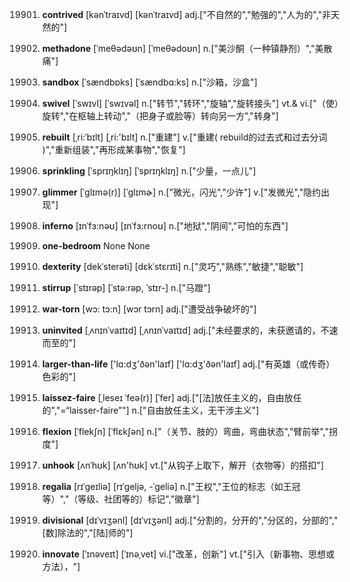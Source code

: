 19901. **contrived**
[kənˈtraɪvd]  [kənˈtraɪvd]
adj.["不自然的","勉强的","人为的","非天然的"]  

19902. **methadone**
[ˈmeθədəʊn]  [ˈmeθədoʊn]
n.["美沙酮（一种镇静剂）","美散痛"]  

19903. **sandbox**
[ˈsændbɒks]  [ˈsændbɑ:ks]
n.["沙箱，沙盒"]  

19904. **swivel**
[ˈswɪvl]  [ˈswɪvəl]
n.["转节","转环","旋轴","旋转接头"]  vt.& vi.["（使）旋转","在枢轴上转动","（把身子或脸等）转向另一方","转身"]  

19905. **rebuilt**
[ˌri:ˈbɪlt]  [ˌri:'bɪlt]
n.["重建"]  v.["重建( rebuild的过去式和过去分词 )","重新组装","再形成某事物","恢复"]  

19906. **sprinkling**
[ˈsprɪŋklɪŋ]  [ˈsprɪŋklɪŋ]
n.["少量，一点儿"]  

19907. **glimmer**
[ˈglɪmə(r)]  [ˈɡlɪmɚ]
n.["微光，闪光","少许"]  v.["发微光","隐约出现"]  

19908. **inferno**
[ɪnˈfɜ:nəʊ]  [ɪnˈfɜ:rnoʊ]
n.["地狱","阴间","可怕的东西"]  

19909. **one-bedroom**
None
None

19910. **dexterity**
[dekˈsterəti]  [dɛkˈstɛrɪti]
n.["灵巧","熟练","敏捷","聪敏"]  

19911. **stirrup**
[ˈstɪrəp]  [ˈstə:rəp, ˈstɪr-]
n.["马蹬"]  

19912. **war-torn**
[wɔ: tɔ:n]  [wɔr tɔrn]
adj.["遭受战争破坏的"]  

19913. **uninvited**
[ˌʌnɪnˈvaɪtɪd]  [ˌʌnɪnˈvaɪtɪd]
adj.["未经要求的，未获邀请的，不速而至的"]  

19914. **larger-than-life**
['lɑ:dʒ'ðən'laɪf]  ['lɑ:dʒ'ðən'laɪf]
adj.["有英雄（或传奇）色彩的"]  

19915. **laissez-faire**
[ˌleseɪ ˈfeə(r)]  [ˈfer]
adj.["[法]放任主义的，自由放任的","=“laisser-faire”"]  n.["自由放任主义，无干涉主义"]  

19916. **flexion**
[ˈflekʃn]  [ˈflɛkʃən]
n.["（关节、肢的）弯曲，弯曲状态","臂前举","拐度"]  

19917. **unhook**
[ʌnˈhʊk]  [ʌn'hʊk]
vt.["从钩子上取下，解开（衣物等）的搭扣"]  

19918. **regalia**
[rɪˈgeɪliə]  [rɪˈɡeljə, -ˈɡeliə]
n.["王权","王位的标志（如王冠等）","（等级、社团等的）标记","徽章"]  

19919. **divisional**
[dɪˈvɪʒənl]  [dɪˈvɪʒənl]
adj.["分割的，分开的","分区的，分部的","[数]除法的","[陆]师的"]  

19920. **innovate**
[ˈɪnəveɪt]  [ˈɪnəˌvet]
vi.["改革，创新"]  vt.["引入（新事物、思想或方法），"]  

